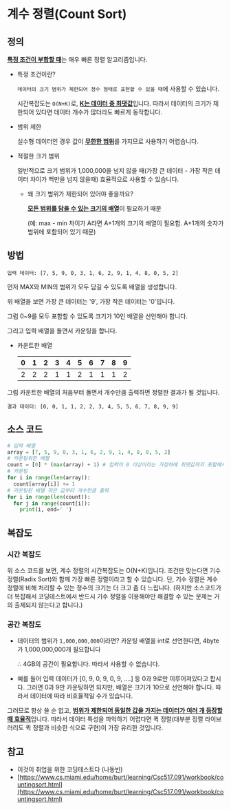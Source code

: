 # 계수 정렬(Count Sort)

## 정의

<u>**특정 조건이 부합할 때**</u>는 매우 빠른 정렬 알고리즘입니다.

- 특정 조건이란?

  `데이터의 크기 범위가 제한되어 정수 형태로 표현할 수 있을 때`에 사용할 수 있습니다.

  시간복잡도는 `O(N+K)`로, <u>**K는 데이터 중 최댓값**</u>입니다. 따라서 데이터의 크기가 제한되어 있다면 데이터 개수가 많더라도 빠르게 동작합니다.

- 범위 제한

  실수형 데이터인 경우 값이 <u>**무한한 범위**</u>를 가지므로 사용하기 어렵습니다.

- 적절한 크기 범위

  일반적으로 크기 범위가 1,000,000을 넘지 않을 때(가장 큰 데이터 - 가장 작은 데이터 차이가 백만을 넘지 않을때) 효율적으로 사용할 수 있습니다.

  - 왜 크기 범위가 제한되어 있어야 좋을까요?

    <u>**모든 범위를 담을 수 있는 크기의 배열**</u>이 필요하기 때문 

    (예: max - min 차이가 A라면 A+1개의 크기의 배열이 필요함. A+1개의 숫자가 범위에 포함되어 있기 때문)

## 방법

```
입력 데이터: [7, 5, 9, 0, 3, 1, 6, 2, 9, 1, 4, 8, 0, 5, 2]
```

먼저 MAX와 MIN의 범위가 모두 담길 수 있도록 배열을 생성합니다.

위 배열을 보면 가장 큰 데이터는 '9', 가장 작은 데이터는 '0'입니다.

그럼 0~9를 모두 포함할 수 있도록 크기가 10인 배열을 선언해야 합니다.

그리고 입력 배열을 돌면서 카운팅을 합니다.

- 카운트한 배열

  | 0    | 1    | 2    | 3    | 4    | 5    | 6    | 7    | 8    | 9    |
  | ---- | ---- | ---- | ---- | ---- | ---- | ---- | ---- | ---- | ---- |
  | 2    | 2    | 2    | 1    | 1    | 2    | 1    | 1    | 1    | 2    |

그럼 카운트한 배열의 처음부터 돌면서 개수만큼 출력하면 정렬한 결과가 될 것입니다.

```
결과 데이터: [0, 0, 1, 1, 2, 2, 3, 4, 5, 5, 6, 7, 8, 9, 9]
```

## 소스 코드

```python
# 입력 배열
array = [7, 5, 9, 0, 3, 1, 6, 2, 9, 1, 4, 8, 0, 5, 2]
# 카운팅위한 배열
count = [0] * (max(array) + 1) # 입력이 0 이상이라는 가정하에 최댓값까지 포함해서 카운팅 배열 선언
# 카운팅
for i in range(len(array)):
  count[array[i]] += 1
# 카운팅된 배열 작은 값부터 개수만큼 출력
for i in range(len(count)):
  for j in range(count[i]):
    print(i, end=' ')
```

## 복잡도

### 시간 복잡도

위 소스 코드를 보면, 계수 정렬의 시간복잡도는 O(N+K)입니다. 조건만 맞는다면 기수 정렬(Radix Sort)와 함께 가장 빠른 정렬이라고 할 수 있습니다. 단, 기수 정렬은 계수 정렬에 비해 처리할 수 있는 정수의 크기는 더 크고 좀 더 느립니다. (하지만 소스코드가 더 복잡해서 코딩테스트에서 반드시 기수 정렬을 이용해야만 해결할 수 있는 문제는 거의 출제되지 않는다고 합니다.)

### 공간 복잡도

- 데이터의 범위가 `1,000,000,000`이라면? 카운팅 배열을 int로 선언한다면, 4byte가 1,000,000,000개 필요합니다

  ∴ 4GB의 공간이 필요합니다. 따라서 사용할 수 없습니다.

- 예를 들어 입력 데이터가 [0, 9, 0, 9, 0, 9, ....] 등 0과 9로만 이루어져있다고 합시다. 그러면 0과 9만 카운팅하면 되지만, 배열은 크기가 10으로 선언해야 합니다. 따라서 데이터에 따라 비효율적일 수가 있습니다.

그러므로 항상 쓸 순 없고, <u>**범위가 제한되어 동일한 값을 가지는 데이터가 여러 개 등장할 때 효율적**</u>입니다. 따라서 데이터 특성을 파악하기 어렵다면 퀵 정렬(대부분 정렬 라이브러리도 퀵 정렬과 비슷한 식으로 구현)이 가장 유리한 것입니다.

## 참고

- 이것이 취업을 위한 코딩테스트다 (나동빈)
- [https://www.cs.miami.edu/home/burt/learning/Csc517.091/workbook/countingsort.html](https://www.cs.miami.edu/home/burt/learning/Csc517.091/workbook/countingsort.html)

